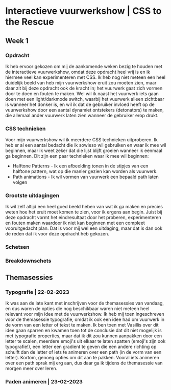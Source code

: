 # Interactieve vuurwerkshow | CSS to the Rescue 

## Week 1
### Opdracht
Ik heb ervoor gekozen om mij de aankomende weken bezig te houden met de interactieve vuurwerkshow, omdat deze opdracht heel vrij is en ik hiermee veel kan experimenteren met CSS. Ik heb nog niet meteen een heel duidelijk beeld van heb mijn vuurwerkshow eruit zou moeten zien, maar daar zit bij deze opdracht ook de kracht in; het vuurwerk gaat zich vormen door te doen en fouten te maken. Wel wil ik naast het vuurwerk iets gaan doen met een light/darkmode switch, waarbij het vuurwerk alleen zichtbaar is wanneer het donker is, en wil ik dat de gebruiker invloed heeft op de vuurwerkshow door een aantal dynamiet ontstekers (detonators) te maken, die allemaal ander vuurwerk laten zien wanneer de gebruiker erop drukt.

### CSS technieken
Voor mijn vuurwerkshow wil ik meerdere CSS technieken uitproberen. Ik heb er al een aantal bedacht die ik sowieso wil gebruiken en waar ik mee wil beginnen, maar ik weet zeker dat die lijst blijft groeien wanneer ik eenmaal ga beginnen. Dit zijn een paar technieken waar ik mee wil beginnen:
* Halftone Patterns - Ik een afbeelding tonen in de stipjes van een halftone pattern, wat op die manier gezien kan worden als vuurwerk.
* Path animations - Ik wil vormen van vuurwerk een bepaald path laten volgen

### Grootste uitdagingen
Ik wil zelf altijd een heel goed beeld heben van wat ik ga maken en precies weten hoe het eruit moet komen te zien, voor ik ergens aan begin. Juist bij deze opdracht vormt het eindresultaat door het proberen, experimenteren en fouten maken waardoor ik niet kan beginnen met een compleet vooruitgedacht plan. Dat is voor mij wel een uitdaging, maar dat is dan ook de reden dat ik voor deze opdracht heb gekozen.

### Schetsen

### Breakdownschets


<!-- ## Week 2
### Voortgang

### Soepel en lastig

### 'Mislukte' experimenten

### Nieuwe inzichten

### Wijzigingen aan het 1e plan

### Uitdagingen voor komende week

## Week 3


## Week 4 -->


## Themasessies
### Typografie | 22-02-2023
Ik was aan de late kant met inschrijven voor de themasessies van vandaag, en dus waren de opties die nog beschikbaar waren niet meteen heel relevant voor mijn idee met de vuurwerkshow. Ik heb mij toen ingeschreven voor de themasessie typografie, omdat ik ook een idee had om vuurwerk in de vorm van een letter of tekst te maken. Ik ben toen met Vasillis over dit idee gaan sparren en kwamen toen tot de conclusie dat dit niet mogelijk is met typografie properties, maar dat ik dit zou kunnen aanpakken door een letter te scalen, meerdere emoji's uit elkaar te laten spatten (emoji's zijn ook typografie!), een letter een gradient te geven die een andere richting op schuift dan de letter of iets te animeren over een path (in de vorm van een letter). Kortom, genoeg opties om dit aan te pakken. Vooral iets animeren over een path sprak mij erg aan, dus daar ga ik tijdens de themasessie van morgen meer over leren.

### Paden animeren | 23-02-2023